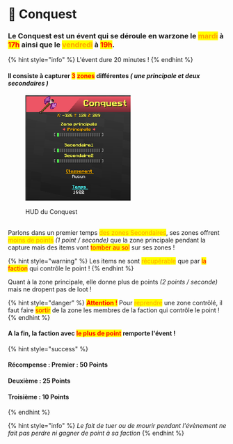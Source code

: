 # 🚩 Conquest

### Le Conquest est un évent qui se déroule en warzone le <mark style="color:orange;">mardi</mark> à <mark style="color:red;">17h</mark> ainsi que le <mark style="color:orange;">vendredi</mark> à <mark style="color:red;">19h</mark>.

{% hint style="info" %}
L'évent dure 20 minutes !
{% endhint %}

#### Il consiste à capturer <mark style="color:red;">3</mark> <mark style="color:red;">zones</mark> différentes _( une principale et deux secondaires )_&#x20;

<figure><img src="../../.gitbook/assets/image (24).png" alt=""><figcaption><p>HUD du Conquest</p></figcaption></figure>

\
Parlons dans un premier temps <mark style="color:orange;">des zones Secondaires</mark>, ses zones offrent <mark style="color:orange;">moins de points</mark> _(1 point / seconde)_ que la zone principale pendant la capture mais des items vont <mark style="color:red;">tomber au sol</mark> sur ses zones !

{% hint style="warning" %}
Les items ne sont <mark style="color:orange;">récupérable</mark> que par <mark style="color:red;">la faction</mark> qui contrôle le point !
{% endhint %}

Quant à la zone principale, elle donne plus de points _(2 points / seconde)_ mais ne dropent pas de loot !

{% hint style="danger" %}
<mark style="color:red;">**Attention !**</mark> Pour <mark style="color:orange;">reprendre</mark> une zone contrôlé, il faut faire <mark style="color:red;">sortir</mark> de la zone les membres de la faction qui contrôle le point !
{% endhint %}

#### A la fin, la faction avec <mark style="color:red;">le plus de point</mark> remporte l'évent ! 

{% hint style="success" %}
#### Récompense : Premier : 50 Points

#### &#x20;                              Deuxième : 25 Points

#### &#x20;                              Troisième : 10 Points
{% endhint %}

{% hint style="info" %}
_Le fait de tuer ou de mourir pendant l'évènement ne fait pas perdre ni gagner de point à sa faction_
{% endhint %}
